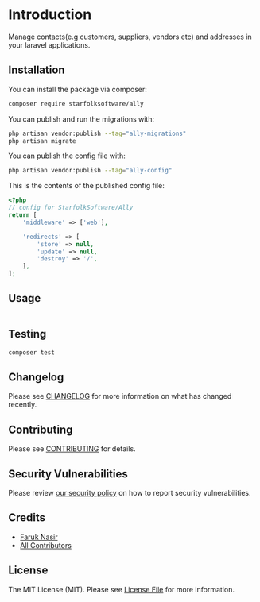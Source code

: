 # Introduction

Manage contacts(e.g customers, suppliers, vendors etc) and addresses in your laravel applications.

## Installation

You can install the package via composer:

```bash
composer require starfolksoftware/ally
```

You can publish and run the migrations with:

```bash
php artisan vendor:publish --tag="ally-migrations"
php artisan migrate
```

You can publish the config file with:

```bash
php artisan vendor:publish --tag="ally-config"
```

This is the contents of the published config file:

```php
<?php
// config for StarfolkSoftware/Ally
return [
    'middleware' => ['web'],

    'redirects' => [
        'store' => null,
        'update' => null,
        'destroy' => '/',
    ],
];
```

## Usage

```php

```

## Testing

```bash
composer test
```

## Changelog

Please see [CHANGELOG](CHANGELOG.md) for more information on what has changed recently.

## Contributing

Please see [CONTRIBUTING](https://github.com/spatie/.github/blob/main/CONTRIBUTING.md) for details.

## Security Vulnerabilities

Please review [our security policy](../../security/policy) on how to report security vulnerabilities.

## Credits

- [Faruk Nasir](https://github.com/frknasir)
- [All Contributors](../../contributors)

## License

The MIT License (MIT). Please see [License File](LICENSE.md) for more information.

